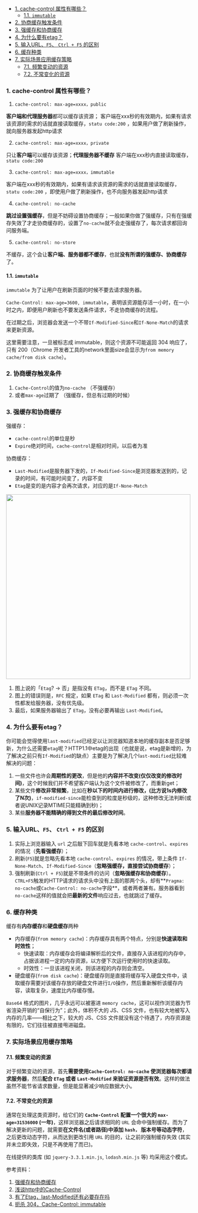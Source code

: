 - [1. cache-control 属性有哪些？](#1-cache-control-属性有哪些)
  - [1.1. `immutable`](#11-immutable)
- [2. 协商缓存触发条件](#2-协商缓存触发条件)
- [3. 强缓存和协商缓存](#3-强缓存和协商缓存)
- [4. 为什么要有etag？](#4-为什么要有etag)
- [5. 输入URL、`F5`、 `Ctrl + F5` 的区别](#5-输入urlf5-ctrl--f5-的区别)
- [6. 缓存种类](#6-缓存种类)
- [7. 实际场景应用缓存策略](#7-实际场景应用缓存策略)
  - [7.1. 频繁变动的资源](#71-频繁变动的资源)
  - [7.2. 不常变化的资源](#72-不常变化的资源)

### 1. cache-control 属性有哪些？

1. `cache-control: max-age=xxxx，public`

**客户端和代理服务器**都可以缓存该资源；
客户端在xxx秒的有效期内，如果有请求该资源的需求的话就直接读取缓存，`statu code:200` ，如果用户做了刷新操作，就向服务器发起http请求


2. `cache-control: max-age=xxxx，private`

只让**客户端**可以缓存该资源；**代理服务器不缓存**
客户端在xxx秒内直接读取缓存，`statu code:200`

3. `cache-control: max-age=xxxx，immutable`

客户端在xxx秒的有效期内，如果有请求该资源的需求的话就直接读取缓存，`statu code:200` ，即使用户做了刷新操作，也不向服务器发起http请求

4. `cache-control: no-cache`

**跳过设置强缓存**，但是不妨碍设置协商缓存；一般如果你做了强缓存，只有在强缓存失效了才走协商缓存的，设置了`no-cache`就不会走强缓存了，每次请求都回询问服务端。


5. `cache-control: no-store`

不缓存，这个会让**客户端、服务器都不缓存**，也就**没有所谓的强缓存、协商缓存**了。



#### 1.1. `immutable`

`immutable` 为了让用户在刷新页面的时候不要去请求服务器。

`Cache-Control: max-age=3600, immutable`，表明该资源能存活一小时，在一小时之内，即便用户刷新也不要发送条件请求，不走协商缓存的流程。

在过期之后，浏览器会发送一个不带`If-Modified-Since`和`If-None-Match`的请求来更新资源。

这里需要注意，一旦被标志成 immutable，则这个资源不可能返回 304 响应了，只有 200（Chrome 开发者工具的network里面size会显示为`from memory cache/from disk cache`）。


### 2. 协商缓存触发条件

1. `Cache-Control`的值为`no-cache` （不强缓存）
2. 或者`max-age`过期了 （强缓存，但总有过期的时候）


### 3. 强缓存和协商缓存
强缓存：
- `cache-control`的单位是秒
- `Expire`绝对时间，`cache-control`是相对时间，以后者为准

协商缓存：
- `Last-Modified`是服务器下发的，`If-Modified-Since`是浏览器发送到的，记录的时间，有可能时间变了，内容不变
- `Etag`是变的是内容才会再次请求，对应的是`If-None-Match`

<img src='/imgs/b_s_cache.png' height='500'/>

1. 图上说的「`Etag`? -> 否」是指没有 `ETag`，而不是 `ETag` 不同。
2. 图上的错误则是，`RFC` 规定，如果 `ETag` 和 `Last-Modified` 都有，则必须一次性都发给服务器，没有优先级。
3. 最后，如果服务器输出了 `ETag`，没有必要再输出 `Last-Modified`。


### 4. 为什么要有etag？

你可能会觉得使用`last-modified`已经足以让浏览器知道本地的缓存副本是否足够新，为什么还需要`etag`呢？HTTP1.1中etag的出现（也就是说，etag是新增的，为了解决之前只有`If-Modified`的缺点）主要是为了解决几个l`ast-modified`比较难解决的问题：

1. 一些文件也许会**周期性的更改**，但是他的**内容并不改变(仅仅改变的修改时间)**，这个时候我们并不希望客户端认为这个文件被修改了，而重新get；
2. 某些文件**修改非常频繁**，比如在**秒以下的时间内进行修改，(比方说1s内修改了N次)**，`if-modified-since`能检查到的粒度是秒级的，这种修改无法判断(或者说UNIX记录MTIME只能精确到秒)；
3. 某些**服务器不能精确的得到文件的最后修改时间**。


### 5. 输入URL、`F5`、 `Ctrl + F5` 的区别
1. 实际上浏览器输入 `url` 之后敲下回车就是先看本地 `cache-control`、`expires` 的情况（**先看强缓存**）；
2. 刷新(`F5`)就是忽略先看本地 `cache-control`、`expires` 的情况，带上条件 `If-None-Match`、`If-Modified-Since`（**忽略强缓存，直接尝试协商缓存**）；
3. 强制刷新(`Ctrl + F5`)就是不带条件的访问（**忽略强缓存和协商缓存**）。`CTRL+F5`触发的HTTP请求的请求头中没有上面的那两个头，却有**`Pragma: no-cache`或`Cache-Control: no-cache`字段**，或者两者兼有。服务器看到`no-cache`这样的值就会把**最新的文件**响应过去，也就跳过了缓存。


### 6. 缓存种类

缓存有**内存缓存**和**硬盘缓存**两种

- 内存缓存(`from memory cache`)：内存缓存具有两个特点，分别是**快速读取和时效性**；
  - 快速读取：内存缓存会将编译解析后的文件，直接存入该进程的内存中，占据该进程一定的内存资源，以方便下次运行使用时的快速读取。
  - 时效性：一旦该进程关闭，则该进程的内存则会清空。
- 硬盘缓存(`from disk cache`)：硬盘缓存则是直接将缓存写入硬盘文件中，读取缓存需要对该缓存存放的硬盘文件进行`I/O`操作，然后重新解析该缓存内容，读取复杂，速度比内存缓存慢。

`Base64` 格式的图片，几乎永远可以被塞进 `memory cache`，这可以视作浏览器为节省渲染开销的“自保行为”；此外，体积不大的 JS、CSS 文件，也有较大地被写入内存的几率——相比之下，较大的 JS、CSS 文件就没有这个待遇了，内存资源是有限的，它们往往被直接甩进磁盘。

### 7. 实际场景应用缓存策略

#### 7.1. 频繁变动的资源

对于频繁变动的资源，首先**需要使用`Cache-Control: no-cache` 使浏览器每次都请求服务器**，然后**配合 `ETag` 或者 `Last-Modified` 来验证资源是否有效**。这样的做法虽然不能节省请求数量，但是能显著减少响应数据大小。

#### 7.2. 不常变化的资源

通常在处理这类资源时，给它们的 **`Cache-Control` 配置一个很大的 `max-age=31536000` (一年)**，这样浏览器之后请求相同的 `URL` 会命中强制缓存。而为了解决更新的问题，就需要**在文件名(或者路径)中添加 `hash，` 版本号等动态字符**，之后更改动态字符，从而达到更改引用 `URL` 的目的，让之前的强制缓存失效 (其实并未立即失效，只是不再使用了而已)。

在线提供的类库 (如 `jquery-3.3.1.min.js`, `lodash.min.js` 等) 均采用这个模式。


参考资料：
1. [强缓存和协商缓存](https://www.cnblogs.com/everlose/p/12779864.html)
2. [浅谈http中的Cache-Control](https://blog.csdn.net/u012375924/article/details/82806617)
3. [有了Etag，last-Modified还有必要存在吗](https://www.zhihu.com/question/22883627)
4. [扼杀 304，Cache-Control: immutable](https://www.cnblogs.com/ziyunfei/p/5642796.html) 
